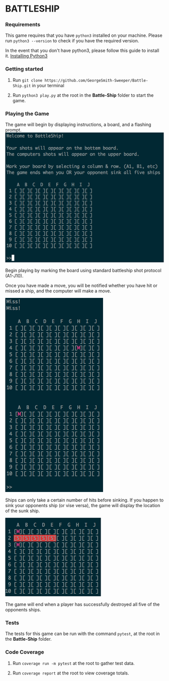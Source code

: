 # BATTLESHIP


### Requirements
This game requires that you have `python3` installed on your machine.
Please run `python3 --version` to check if you have the required version.

In the event that you don't have python3, please follow this guide to install it.
[Installing Python3](http://docs.python-guide.org/en/latest/starting/install3/osx/)

### Getting started

1. Run `git clone https://github.com/GeorgeSmith-Sweeper/Battle-Ship.git` in your terminal

2. Run `python3 play.py` at the root in the __Battle-Ship__ folder to start the game.

### Playing the Game

The game will begin by displaying instructions, a board, and a flashing prompt.
![Game Start](/images/game_start.png?raw=true)

Begin playing by marking the board using standard battleship shot protocol (A1-J10).

Once you have made a move, you will be notified whether you have hit or missed a ship, and the computer will make a move.

![first_shot](/images/first_shot.png?raw=true)

Ships can only take a certain number of hits before sinking. If you happen to sink your opponents ship (or vise versa), the game will display the location of the sunk ship.

![sunk_ship](/images/sunk_ship.png?raw=true)

The game will end when a player has successfully destroyed all five of the opponents ships.

### Tests

The tests for this game can be run with the command `pytest`, at the root in the __Battle-Ship__ folder.

### Code Coverage

1. Run `coverage run -m pytest` at the root to gather test data.

2. Run `coverage report` at the root to view coverage totals.

